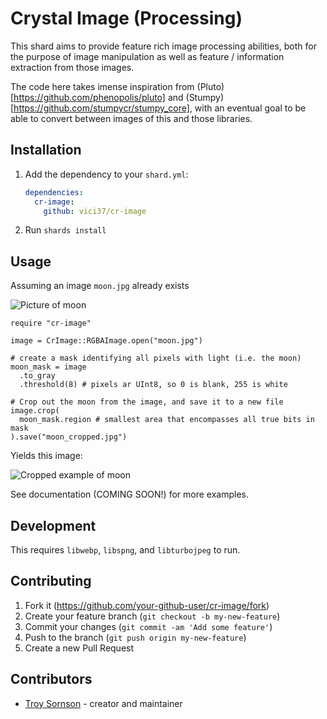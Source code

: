 # Crystal Image (Processing)

This shard aims to provide feature rich image processing abilities, both for the purpose of
image manipulation as well as feature / information extraction from those images.

The code here takes imense inspiration from (Pluto)[https://github.com/phenopolis/pluto] and (Stumpy)[https://github.com/stumpycr/stumpy_core], with
an eventual goal to be able to convert between images of this and those libraries.

## Installation

1. Add the dependency to your `shard.yml`:

   ```yaml
   dependencies:
     cr-image:
       github: vici37/cr-image
   ```

2. Run `shards install`

## Usage

Assuming an image `moon.jpg` already exists

<img href="https://raw.githubusercontent.com/Vici37/cr-image/master/docs/images/moon.jpg" alt="Picture of moon"/>

```crystal
require "cr-image"

image = CrImage::RGBAImage.open("moon.jpg")

# create a mask identifying all pixels with light (i.e. the moon)
moon_mask = image
  .to_gray
  .threshold(8) # pixels ar UInt8, so 0 is blank, 255 is white

# Crop out the moon from the image, and save it to a new file
image.crop(
  moon_mask.region # smallest area that encompasses all true bits in mask
).save("moon_cropped.jpg")

```

Yields this image:

<img href="https://raw.githubusercontent.com/Vici37/cr-image/master/docs/images/moon_cropped.jpg" alt="Cropped example of moon"/>

See documentation (COMING SOON!) for more examples.

## Development

This requires `libwebp`, `libspng`, and `libturbojpeg` to run.

## Contributing

1. Fork it (<https://github.com/your-github-user/cr-image/fork>)
2. Create your feature branch (`git checkout -b my-new-feature`)
3. Commit your changes (`git commit -am 'Add some feature'`)
4. Push to the branch (`git push origin my-new-feature`)
5. Create a new Pull Request

## Contributors

- [Troy Sornson](https://github.com/your-github-user) - creator and maintainer
